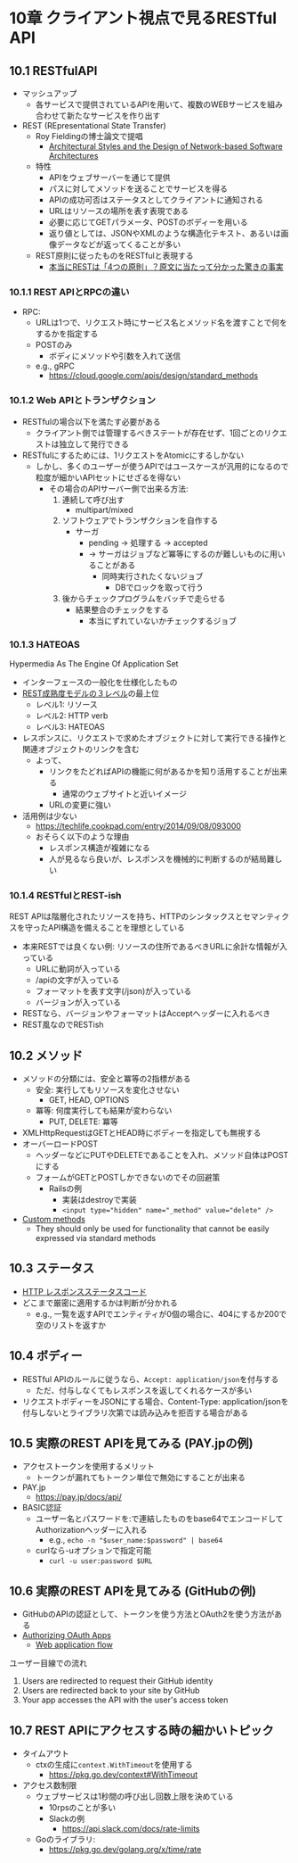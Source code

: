 # 10章 クライアント視点で見るRESTful API

## 10.1 RESTfulAPI

- マッシュアップ
  - 各サービスで提供されているAPIを用いて、複数のWEBサービスを組み合わせて新たなサービスを作り出す
- REST (REpresentational State Transfer)
  - Roy Fieldingの博士論文で提唱
    - [Architectural Styles and the Design of Network-based Software Architectures](https://www.ics.uci.edu/~fielding/pubs/dissertation/top.htm)
  - 特性
    - APIをウェブサーバーを通じて提供
    - パスに対してメソッドを送ることでサービスを得る
    - APIの成功可否はステータスとしてクライアントに通知される
    - URLはリソースの場所を表す表現である
    - 必要に応じてGETパラメータ、POSTのボディーを用いる
    - 返り値としては、JSONやXMLのような構造化テキスト、あるいは画像データなどが返ってくることが多い
  - REST原則に従ったものをRESTfulと表現する
    - [本当にRESTは「4つの原則」？原文に当たって分かった驚きの事実](https://xtech.nikkei.com/atcl/nxt/column/18/00138/092100882/)

### 10.1.1 REST APIとRPCの違い

- RPC:
  - URLは1つで、リクエスト時にサービス名とメソッド名を渡すことで何をするかを指定する
  - POSTのみ
    - ボディにメソッドや引数を入れて送信
  - e.g., gRPC
    - https://cloud.google.com/apis/design/standard_methods

### 10.1.2 Web APIとトランザクション

- RESTfulの場合以下を満たす必要がある
  - クライアント側では管理するべきステートが存在せず、1回ごとのリクエストは独立して発行できる
- RESTfulにするためには、1リクエストをAtomicにするしかない
  - しかし、多くのユーザーが使うAPIではユースケースが汎用的になるので粒度が細かいAPIセットにせざるを得ない
    - その場合のAPIサーバー側で出来る方法:
      1. 連続して呼び出す
          - multipart/mixed
      2. ソフトウェアでトランザクションを自作する
          - サーガ
            - pending -> 処理する -> accepted
            - -> サーガはジョブなど冪等にするのが難しいものに用いることがある
              - 同時実行されたくないジョブ
                - DBでロックを取って行う
      3. 後からチェックプログラムをバッチで走らせる
         - 結果整合のチェックをする
           - 本当にずれていないかチェックするジョブ

### 10.1.3 HATEOAS

Hypermedia As The Engine Of Application Set

- インターフェースの一般化を仕様化したもの
- [REST成熟度モデルの３レベル](https://www.infoq.com/jp/news/2010/03/RESTLevels/)の最上位
  - レベル1: リソース
  - レベル2: HTTP verb
  - レベル3: HATEOAS
- レスポンスに、リクエストで求めたオブジェクトに対して実行できる操作と関連オブジェクトのリンクを含む
  - よって、
    - リンクをたどればAPIの機能に何があるかを知り活用することが出来る
      - 通常のウェブサイトと近いイメージ
    - URLの変更に強い
- 活用例は少ない
  - https://techlife.cookpad.com/entry/2014/09/08/093000
  - おそらく以下のような理由
    - レスポンス構造が複雑になる
    - 人が見るなら良いが、レスポンスを機械的に判断するのが結局難しい

### 10.1.4 RESTfulとREST-ish

REST APIは階層化されたリソースを持ち、HTTPのシンタックスとセマンティクスを守ったAPI構造を備えることを理想としている

- 本来RESTでは良くない例: リソースの住所であるべきURLに余計な情報が入っている
  - URLに動詞が入っている
  - /apiの文字が入っている
  - フォーマットを表す文字(/json)が入っている
  - バージョンが入っている
- RESTなら、バージョンやフォーマットはAcceptヘッダーに入れるべき
- REST風なのでRESTish

## 10.2 メソッド

- メソッドの分類には、安全と冪等の2指標がある
  - 安全: 実行してもリソースを変化させない
    - GET, HEAD, OPTIONS
  - 冪等: 何度実行しても結果が変わらない
    - PUT, DELETE: 冪等
- XMLHttpRequestはGETとHEAD時にボディーを指定しても無視する
- オーバーロードPOST
  - ヘッダーなどにPUTやDELETEであることを入れ、メソッド自体はPOSTにする
  - フォームがGETとPOSTしかできないのでその回避策
    - Railsの例
      - 実装はdestroyで実装
      - `<input type="hidden" name="_method" value="delete" />`
- [Custom methods](https://cloud.google.com/apis/design/custom_methods)
  - They should only be used for functionality that cannot be easily expressed via standard methods

## 10.3 ステータス

- [HTTP レスポンスステータスコード](https://developer.mozilla.org/ja/docs/Web/HTTP/Status)
- どこまで厳密に適用するかは判断が分かれる
  - e.g., 一覧を返すAPIでエンティティが0個の場合に、404にするか200で空のリストを返すか

## 10.4 ボディー

- RESTful APIのルールに従うなら、`Accept: application/json`を付与する
  - ただ、付与しなくてもレスポンスを返してくれるケースが多い
- リクエストボディーをJSONにする場合、Content-Type: application/jsonを付与しないとライブラリ次第では読み込みを拒否する場合がある

## 10.5 実際のREST APIを見てみる (PAY.jpの例)

- アクセストークンを使用するメリット
  - トークンが漏れてもトークン単位で無効にすることが出来る
- PAY.jp
  - https://pay.jp/docs/api/
- BASIC認証
  - ユーザー名とパスワードを:で連結したものをbase64でエンコードしてAuthorizationヘッダーに入れる
    - e.g., `echo -n "$user_name:$password" | base64`
  - curlなら-uオプションで指定可能
    - `curl -u user:password $URL`

## 10.6 実際のREST APIを見てみる (GitHubの例)

- GitHubのAPIの認証として、トークンを使う方法とOAuth2を使う方法がある
- [Authorizing OAuth Apps](https://docs.github.com/en/developers/apps/building-oauth-apps/authorizing-oauth-apps)
  - [Web application flow](https://docs.github.com/en/developers/apps/building-oauth-apps/authorizing-oauth-apps#web-application-flow)

ユーザー目線での流れ

1. Users are redirected to request their GitHub identity
2. Users are redirected back to your site by GitHub
3. Your app accesses the API with the user's access token


## 10.7 REST APIにアクセスする時の細かいトピック

- タイムアウト
  - ctxの生成に`context.WithTimeout`を使用する
    - https://pkg.go.dev/context#WithTimeout
- アクセス数制限
  - ウェブサービスは1秒間の呼び出し回数上限を決めている
    - 10rpsのことが多い
    - Slackの例
      - https://api.slack.com/docs/rate-limits
  - Goのライブラリ:
    - https://pkg.go.dev/golang.org/x/time/rate


